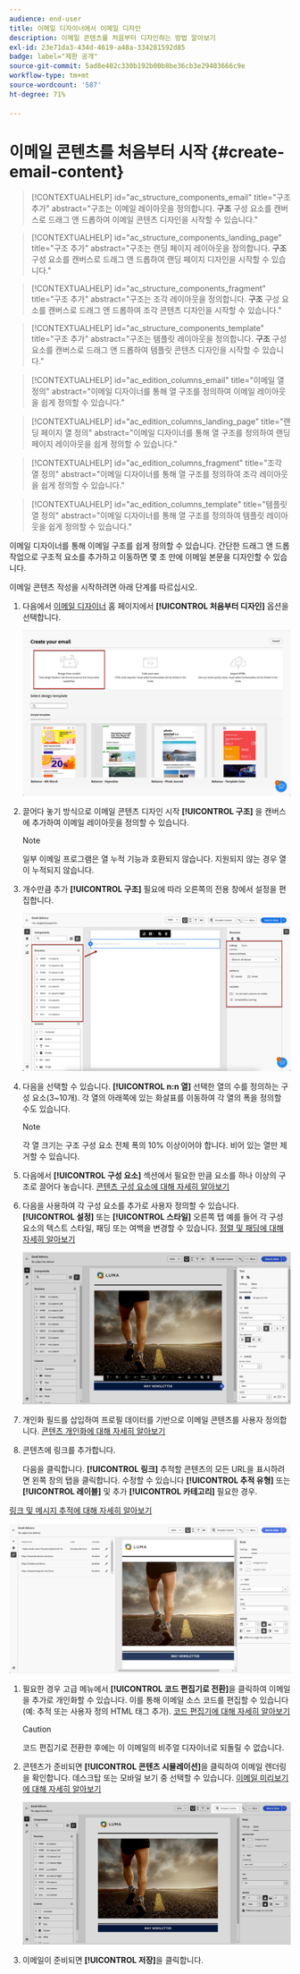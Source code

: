 ```yaml
---
audience: end-user
title: 이메일 디자이너에서 이메일 디자인
description: 이메일 콘텐츠를 처음부터 디자인하는 방법 알아보기
exl-id: 23e71da3-434d-4619-a48a-334281592d85
badge: label="제한 공개"
source-git-commit: 5ad8e402c330b192b00b8be36cb3e29403666c9e
workflow-type: tm+mt
source-wordcount: '587'
ht-degree: 71%

---
```


# 이메일 콘텐츠를 처음부터 시작 {#create-email-content}

>[!CONTEXTUALHELP]
>id="ac_structure_components_email"
>title="구조 추가"
>abstract="구조는 이메일 레이아웃을 정의합니다. **구조** 구성 요소를 캔버스로 드래그 앤 드롭하여 이메일 콘텐츠 디자인을 시작할 수 있습니다."

>[!CONTEXTUALHELP]
>id="ac_structure_components_landing_page"
>title="구조 추가"
>abstract="구조는 랜딩 페이지 레이아웃을 정의합니다. **구조** 구성 요소를 캔버스로 드래그 앤 드롭하여 랜딩 페이지 디자인을 시작할 수 있습니다."

>[!CONTEXTUALHELP]
>id="ac_structure_components_fragment"
>title="구조 추가"
>abstract="구조는 조각 레이아웃을 정의합니다. **구조** 구성 요소를 캔버스로 드래그 앤 드롭하여 조각 콘텐츠 디자인을 시작할 수 있습니다."

>[!CONTEXTUALHELP]
>id="ac_structure_components_template"
>title="구조 추가"
>abstract="구조는 템플릿 레이아웃을 정의합니다. **구조** 구성 요소를 캔버스로 드래그 앤 드롭하여 템플릿 콘텐츠 디자인을 시작할 수 있습니다."


>[!CONTEXTUALHELP]
>id="ac_edition_columns_email"
>title="이메일 열 정의"
>abstract="이메일 디자이너를 통해 열 구조를 정의하여 이메일 레이아웃을 쉽게 정의할 수 있습니다."

>[!CONTEXTUALHELP]
>id="ac_edition_columns_landing_page"
>title="랜딩 페이지 열 정의"
>abstract="이메일 디자이너를 통해 열 구조를 정의하여 랜딩 페이지 레이아웃을 쉽게 정의할 수 있습니다."

>[!CONTEXTUALHELP]
>id="ac_edition_columns_fragment"
>title="조각 열 정의"
>abstract="이메일 디자이너를 통해 열 구조를 정의하여 조각 레이아웃을 쉽게 정의할 수 있습니다."

>[!CONTEXTUALHELP]
>id="ac_edition_columns_template"
>title="템플릿 열 정의"
>abstract="이메일 디자이너를 통해 열 구조를 정의하여 템플릿 레이아웃을 쉽게 정의할 수 있습니다."

이메일 디자이너를 통해 이메일 구조를 쉽게 정의할 수 있습니다. 간단한 드래그 앤 드롭 작업으로 구조적 요소를 추가하고 이동하면 몇 초 만에 이메일 본문을 디자인할 수 있습니다.

이메일 콘텐츠 작성을 시작하려면 아래 단계를 따르십시오.

1. 다음에서 [이메일 디자이너](get-started-email-designer.md#start-authoring) 홈 페이지에서 **[!UICONTROL 처음부터 디자인]** 옵션을 선택합니다.

   ![](assets/email_designer-from-scratch.png)

1. 끌어다 놓기 방식으로 이메일 콘텐츠 디자인 시작 **[!UICONTROL 구조]** 을 캔버스에 추가하여 이메일 레이아웃을 정의할 수 있습니다.

   >[!NOTE]
   >
   >일부 이메일 프로그램은 열 누적 기능과 호환되지 않습니다. 지원되지 않는 경우 열이 누적되지 않습니다.

1. 개수만큼 추가 **[!UICONTROL 구조]** 필요에 따라 오른쪽의 전용 창에서 설정을 편집합니다.

   ![](assets/email_designer_structure_components.png)

1. 다음을 선택할 수 있습니다. **[!UICONTROL n:n 열]** 선택한 열의 수를 정의하는 구성 요소(3~10개). 각 열의 아래쪽에 있는 화살표를 이동하여 각 열의 폭을 정의할 수도 있습니다.

   >[!NOTE]
   >
   >각 열 크기는 구조 구성 요소 전체 폭의 10% 이상이어야 합니다. 비어 있는 열만 제거할 수 있습니다.

1. 다음에서 **[!UICONTROL 구성 요소]** 섹션에서 필요한 만큼 요소를 하나 이상의 구조로 끌어다 놓습니다. [콘텐츠 구성 요소에 대해 자세히 알아보기](content-components.md)

1. 다음을 사용하여 각 구성 요소를 추가로 사용자 정의할 수 있습니다. **[!UICONTROL 설정]** 또는 **[!UICONTROL 스타일]** 오른쪽 탭 예를 들어 각 구성 요소의 텍스트 스타일, 패딩 또는 여백을 변경할 수 있습니다. [정렬 및 패딩에 대해 자세히 알아보기](alignment-and-padding.md)

   ![](assets/email_designer-styles.png)

1. 개인화 필드를 삽입하여 프로필 데이터를 기반으로 이메일 콘텐츠를 사용자 정의합니다. [콘텐츠 개인화에 대해 자세히 알아보기](../personalization/personalize.md)

1. 콘텐츠에 링크를 추가합니다.

   다음을 클릭합니다. **[!UICONTROL 링크]** 추적할 콘텐츠의 모든 URL을 표시하려면 왼쪽 창의 탭을 클릭합니다. 수정할 수 있습니다 **[!UICONTROL 추적 유형]** 또는 **[!UICONTROL 레이블]** 및 추가 **[!UICONTROL 카테고리]** 필요한 경우.

[링크 및 메시지 추적에 대해 자세히 알아보기](message-tracking.md)

   ![](assets/email_designer-links.png)

1. 필요한 경우 고급 메뉴에서 **[!UICONTROL 코드 편집기로 전환]**&#x200B;을 클릭하여 이메일을 추가로 개인화할 수 있습니다. 이를 통해 이메일 소스 코드를 편집할 수 있습니다(예: 추적 또는 사용자 정의 HTML 태그 추가). [코드 편집기에 대해 자세히 알아보기](code-content.md)

   >[!CAUTION]
   >
   >코드 편집기로 전환한 후에는 이 이메일의 비주얼 디자이너로 되돌릴 수 없습니다.

1. 콘텐츠가 준비되면 **[!UICONTROL 콘텐츠 시뮬레이션]**&#x200B;을 클릭하여 이메일 렌더링을 확인합니다. 데스크탑 또는 모바일 보기 중 선택할 수 있습니다. [이메일 미리보기에 대해 자세히 알아보기](../preview-test/preview-test.md)

   ![](assets/email_designer-simulate.png)

1. 이메일이 준비되면 **[!UICONTROL 저장]**&#x200B;을 클릭합니다.

